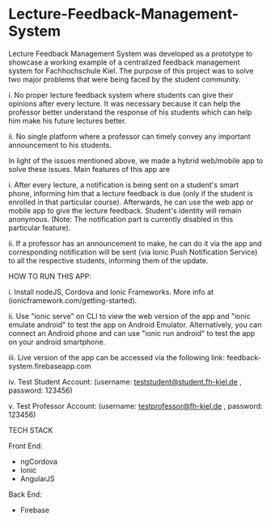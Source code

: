 # Lecture-Feedback-Management-System
Lecture Feedback Management System was developed as a prototype to showcase a working example of a centralized feedback management system for Fachhochschule Kiel. The purpose of this project was to solve two major problems that were being faced by the student community.

i. No proper lecture feedback system where students can give their opinions after every lecture. It was necessary because it can help the professor better understand the response of his students which can help him make his future lectures better.

ii. No single platform where a professor can timely convey any important announcement to his students.

In light of the issues mentioned above, we made a hybrid web/mobile app to solve these issues. Main features of this app are

i. After every lecture, a notification is being sent on a student's smart phone, informing him that a lecture feedback is due (only if the student is enrolled in that particular course). Afterwards, he can use the web app or mobile app to give the lecture feedback. Student's identity will remain anonymous. (Note: The notification part is currently disabled in this particular feature).

ii. If a professor has an announcement to make, he can do it via the app and corresponding notification will be sent (via Ionic Push Notification Service) to all the respective students, informing them of the update.

HOW TO RUN THIS APP:

i. Install nodeJS, Cordova and Ionic Frameworks. More info at (ionicframework.com/getting-started).

ii. Use "ionic serve" on CLI to view the web version of the app and "ionic emulate android" to test the app on Android Emulator. Alternatively, you can connect an Android phone and can use "ionic run android" to test the app on your android smartphone.

iii. Live version of the app can be accessed via the following link: feedback-system.firebaseapp.com

iv. Test Student Account: (username: teststudent@student.fh-kiel.de , password: 123456)

v. Test Professor Account: (username: testprofessor@fh-kiel.de , password: 123456)

TECH STACK

Front End:
* ngCordova
* Ionic
* AngularJS

Back End:
* Firebase
